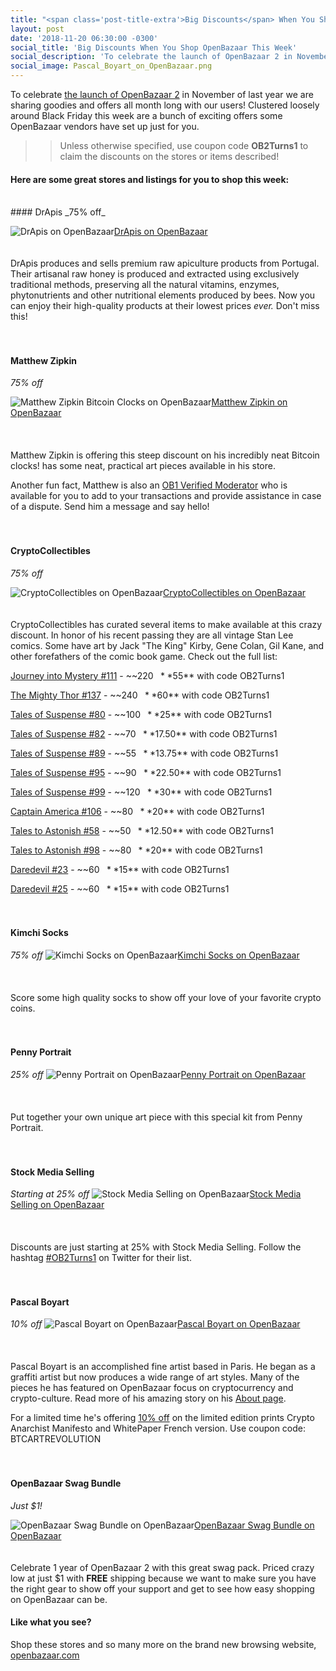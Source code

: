 ```yaml
---
title: "<span class='post-title-extra'>Big Discounts</span> When You Shop OpenBazaar This Week"
layout: post
date: '2018-11-20 06:30:00 -0300'
social_title: 'Big Discounts When You Shop OpenBazaar This Week'
social_description: 'To celebrate the launch of OpenBazaar 2 in November last year we are sharing goodies and offers all month long! Clustered loosely around Black Friday this week are a bunch of exciting offers some vendors have set up just for you.'
social_image: Pascal_Boyart_on_OpenBazaar.png
---
```


To celebrate [the launch of OpenBazaar 2](https://openbazaar.org/blog/openbazaar-20-is-live/) in November of last year we are sharing goodies and offers all month long with our users! Clustered loosely around Black Friday this week are a bunch of exciting offers some OpenBazaar vendors have set up just for you. 

>> Unless otherwise specified, use coupon code **OB2Turns1** to claim the discounts on the stores or items described!

#### Here are some great stores and listings for you to shop this week:
<br>
#### DrApis
_75% off_

![DrApis on OpenBazaar](DrApis_on_OpenBazaar.png "DrApis on OpenBazaar")[DrApis on OpenBazaar](https://openbazaar.com/store/QmYTXDyMNjdUSvqNc88T2VeVF3KdG7PMefnGQKrp9NZ5Tp)
<br>  
<br>
DrApis produces and sells premium raw apiculture products from Portugal. Their artisanal raw honey is produced and extracted using exclusively traditional methods, preserving all the natural vitamins, enzymes, phytonutrients and other nutritional elements produced by bees. Now you can enjoy their high-quality products at their lowest prices _ever._ Don't miss this!
<br>  
<br>
#### Matthew Zipkin
_75% off_

![Matthew Zipkin Bitcoin Clocks on OpenBazaar](Matthew_Zipkin_on_OpenBazaar.png "Matthew Zipkin Bitcoin Clocks on OpenBazaar")[Matthew Zipkin on OpenBazaar](https://openbazaar.com/store/QmeSyTRaNZMD8ajcfbhC8eYibWgnSZtSGUp3Vn59bCnPWC)
<br>  
<br>  
Matthew Zipkin is offering this steep discount on his incredibly neat Bitcoin clocks! has some neat, practical art pieces available in his store. 

Another fun fact, Matthew is also an [OB1 Verified Moderator](https://ob1.io/verified-moderators.html) who is available for you to add to your transactions and provide assistance in case of a dispute. Send him a message and say hello!
<br>  
<br>  
#### CryptoCollectibles
_75% off_

![CryptoCollectibles on OpenBazaar](CryptoCollectibles_on_OpenBazaar.png "CryptoCollectibles on OpenBazaar")[CryptoCollectibles on OpenBazaar](https://openbazaar.com/store/QmakxNv9Y5YFuAuvjvx4mEda3TmFBaHDtacd1KtEL56mP4/)
<br>  
<br> 
CryptoCollectibles has curated several items to make available at this crazy discount. In honor of his recent passing they are all vintage Stan Lee comics. Some have art by Jack "The King" Kirby, Gene Colan, Gil Kane, and other forefathers of the comic book game. Check out the full list:

[Journey into Mystery #111](https://openbazaar.com/store/QmakxNv9Y5YFuAuvjvx4mEda3TmFBaHDtacd1KtEL56mP4/journey-into-mystery-111-1964-comic-book) - ~~$220~~ **$55** with code OB2Turns1

[The Mighty Thor #137](https://openbazaar.com/store/QmakxNv9Y5YFuAuvjvx4mEda3TmFBaHDtacd1KtEL56mP4/the-mighty-thor-137-1967-comic-book) - ~~$240~~ **$60** with code OB2Turns1

[Tales of Suspense #80](https://openbazaar.com/store/QmakxNv9Y5YFuAuvjvx4mEda3TmFBaHDtacd1KtEL56mP4/tales-of-suspense-80-1966-comic-book) - ~~$100~~ **$25** with code OB2Turns1

[Tales of Suspense #82](https://openbazaar.com/store/QmakxNv9Y5YFuAuvjvx4mEda3TmFBaHDtacd1KtEL56mP4/tales-of-suspense-82-featuring-iron-man-and-captain-america-196) - ~~$70~~ **$17.50** with code OB2Turns1

[Tales of Suspense #89](https://openbazaar.com/store/QmakxNv9Y5YFuAuvjvx4mEda3TmFBaHDtacd1KtEL56mP4/tales-of-suspense-89-featuring-iron-man-and-captain-america-196) - ~~$55~~ **$13.75** with code OB2Turns1

[Tales of Suspense #95](https://openbazaar.com/store/QmakxNv9Y5YFuAuvjvx4mEda3TmFBaHDtacd1KtEL56mP4/tales-of-suspense-95-featuring-iron-man-and-captain-america-196) - ~~$90~~ **$22.50** with code OB2Turns1

[Tales of Suspense #99](https://openbazaar.com/store/QmakxNv9Y5YFuAuvjvx4mEda3TmFBaHDtacd1KtEL56mP4/tales-of-suspense-99-featuring-iron-man-and-captain-america-196) - ~~$120~~ **$30** with code OB2Turns1

[Captain America #106](https://openbazaar.com/store/QmakxNv9Y5YFuAuvjvx4mEda3TmFBaHDtacd1KtEL56mP4/captain-america-106-1968-comic-book) - ~~$80~~ **$20** with code OB2Turns1

[Tales to Astonish #58](https://openbazaar.com/store/QmakxNv9Y5YFuAuvjvx4mEda3TmFBaHDtacd1KtEL56mP4/tales-to-astonish-58-1964-comic-book) - ~~$50~~ **$12.50** with code OB2Turns1

[Tales to Astonish #98](https://openbazaar.com/store/QmakxNv9Y5YFuAuvjvx4mEda3TmFBaHDtacd1KtEL56mP4/tales-to-astonish-98-featuring-sub-mariner-and-the-incredible-hu) - ~~$80~~ **$20** with code OB2Turns1

[Daredevil #23](https://openbazaar.com/store/QmakxNv9Y5YFuAuvjvx4mEda3TmFBaHDtacd1KtEL56mP4/daredevil-23-1967-comic-book) - ~~$60~~ **$15** with code OB2Turns1

[Daredevil #25](https://openbazaar.com/store/QmakxNv9Y5YFuAuvjvx4mEda3TmFBaHDtacd1KtEL56mP4/daredevil-25-1967-comic-book) - ~~$60~~ **$15** with code OB2Turns1
<br>  
<br> 
#### Kimchi Socks
_75% off_
![Kimchi Socks on OpenBazaar](Kimchi_Socks_on_OpenBazaar.png "Kimchi Socks on OpenBazaar")[Kimchi Socks on OpenBazaar](https://openbazaar.com/store/QmT7i3289rVJd76dPDPksEN5wmM4st6RrDy3gLoAWjcRYs)
<br>  
<br>  
Score some high quality socks to show off your love of your favorite crypto coins.
<br>  
<br>  
#### Penny Portrait
_25% off_
![Penny Portrait on OpenBazaar](Penny_Portrait_Kit_on_OpenBazaar.png "Penny Portrait on OpenBazaar")[Penny Portrait on OpenBazaar](https://openbazaar.com/store/QmQE5wCGM91QLo5YL1aPMS7qYVBquectSm17AQDCSWH6jA)
<br>  
<br>  
Put together your own unique art piece with this special kit from Penny Portrait.
<br>  
<br>
#### Stock Media Selling
_Starting at 25% off_
![Stock Media Selling on OpenBazaar](Stock_Media_Selling_on_OpenBazaar.png "Stock Media Selling on OpenBazaar")[Stock Media Selling on OpenBazaar](https://openbazaar.com/store/QmcAQszBu3MbDEe6kx4aghmtWCtVnhiHDeaK2DYAwSurVy)
<br>  
<br>  
Discounts are just starting at 25% with Stock Media Selling. Follow the hashtag [#OB2Turns1](https://twitter.com/hashtag/OB2Turns1) on Twitter for their list.
<br>  
<br>  
#### Pascal Boyart 
_10% off_
![Pascal Boyart on OpenBazaar](Pascal_Boyart_on_OpenBazaar.png "Pascal Boyart on OpenBazaar")[Pascal Boyart on OpenBazaar](https://openbazaar.com/store/QmYTXDyMNjdUSvqNc88T2VeVF3KdG7PMefnGQKrp9NZ5Tp)
<br>  
<br>  
Pascal Boyart is an accomplished fine artist based in Paris. He began as a graffiti artist but now produces a wide range of art styles. Many of the pieces he has featured on OpenBazaar focus on cryptocurrency and crypto-culture. Read more of his amazing story on his [About page](https://openbazaar.com/store/home/QmYTXDyMNjdUSvqNc88T2VeVF3KdG7PMefnGQKrp9NZ5Tp).

For a limited time he's offering [10% off](https://www.reddit.com/r/OpenBazaar/comments/9vm6ou/weekly_spotlight_share_your_openbazaar_stores/e9f00mz/) on the limited edition prints Crypto Anarchist Manifesto and WhitePaper French version. Use coupon code: BTCARTREVOLUTION
<br>  
<br>
#### OpenBazaar Swag Bundle
_Just $1!_

![OpenBazaar Swag Bundle on OpenBazaar](OpenBazaar_Swag_Bundle_on_OpenBazaar.png "OpenBazaar Swag Bundle on OpenBazaar")[OpenBazaar Swag Bundle on OpenBazaar](https://openbazaar.com/store/QmcUDmZK8PsPYWw5FRHKNZFjszm2K6e68BQSTpnJYUsML7/openbazaar-2-turns-1-swag-bundle-btc)
<br>  
<br>
Celebrate 1 year of OpenBazaar 2 with this great swag pack. Priced crazy low at just $1 with **FREE** shipping because we want to make sure you have the right gear to show off your support and get to see how easy shopping on OpenBazaar can be.

#### Like what you see?

Shop these stores and so many more on the brand new browsing website, [openbazaar.com](https://openbazaar.com)

